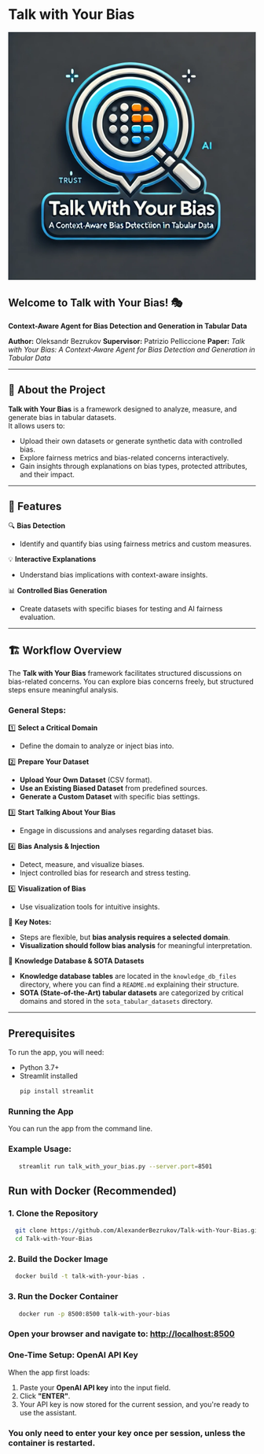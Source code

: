# Talk with Your Bias  

![Logo](logo/picture.png)  

## Welcome to Talk with Your Bias! 🎭  
**Context-Aware Agent for Bias Detection and Generation in Tabular Data**  

**Author:** Oleksandr Bezrukov
**Supervisor:** Patrizio Pelliccione
**Paper:** *Talk with Your Bias: A Context-Aware Agent for Bias Detection and Generation in Tabular Data*  

---

## 📌 About the Project  

**Talk with Your Bias** is a framework designed to analyze, measure, and generate bias in tabular datasets.  
It allows users to:  
- Upload their own datasets or generate synthetic data with controlled bias.  
- Explore fairness metrics and bias-related concerns interactively.  
- Gain insights through explanations on bias types, protected attributes, and their impact.  

---

## 🚀 Features  

🔍 **Bias Detection**  
- Identify and quantify bias using fairness metrics and custom measures.  

💡 **Interactive Explanations**  
- Understand bias implications with context-aware insights.  

📊 **Controlled Bias Generation**  
- Create datasets with specific biases for testing and AI fairness evaluation.  

---

## 🏗️ Workflow Overview  

The **Talk with Your Bias** framework facilitates structured discussions on bias-related concerns. You can explore bias concerns freely, but structured steps ensure meaningful analysis.  

### General Steps:  

1️⃣ **Select a Critical Domain**  
- Define the domain to analyze or inject bias into.  

2️⃣ **Prepare Your Dataset**  
- **Upload Your Own Dataset** (CSV format).  
- **Use an Existing Biased Dataset** from predefined sources.  
- **Generate a Custom Dataset** with specific bias settings.  

3️⃣ **Start Talking About Your Bias**  
- Engage in discussions and analyses regarding dataset bias.  

4️⃣ **Bias Analysis & Injection**  
- Detect, measure, and visualize biases.  
- Inject controlled bias for research and stress testing.  

5️⃣ **Visualization of Bias**  
- Use visualization tools for intuitive insights.  

📌 **Key Notes:**  
- Steps are flexible, but **bias analysis requires a selected domain**.  
- **Visualization should follow bias analysis** for meaningful interpretation. 

📂 **Knowledge Database & SOTA Datasets**  
- **Knowledge database tables** are located in the `knowledge_db_files` directory, where you can find a `README.md` explaining their structure.  
- **SOTA (State-of-the-Art) tabular datasets** are categorized by critical domains and stored in the `sota_tabular_datasets` directory.

---

## Prerequisites

To run the app, you will need:
- Python 3.7+
- Streamlit installed
  ```bash
  pip install streamlit
  ```
  
### Running the App

You can run the app from the command line.

### Example Usage:
  ```bash
     streamlit run talk_with_your_bias.py --server.port=8501 
  ```

##  Run with Docker (Recommended)

### 1. Clone the Repository
```bash
  git clone https://github.com/AlexanderBezrukov/Talk-with-Your-Bias.git 
  cd Talk-with-Your-Bias
```
### 2. Build the Docker Image

```bash
  docker build -t talk-with-your-bias .
```
### 3. Run the Docker Container

```bash
   docker run -p 8500:8500 talk-with-your-bias
```
### Open your browser and navigate to: [http://localhost:8500](http://localhost:8500)
### One-Time Setup: OpenAI API Key
When the app first loads:
1. Paste your **OpenAI API key** into the input field. 
2. Click **\"ENTER\"**.
3. Your API key is now stored for the current session, and you're ready to use the assistant.
### You only need to enter your key **once per session**, unless the container is restarted.
